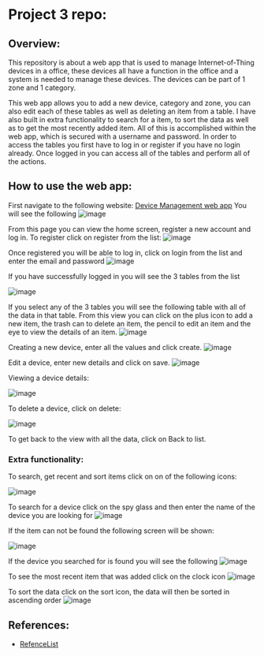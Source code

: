 # Project 3 repo:

## Overview:
This repository is about a web app that is used to manage Internet-of-Thing devices in a office, these devices all have a function in the office and a system is needed to manage these devices. The devices can be part of 1 zone and 1 category. 

This web app allows you to add a new device, category and zone, you can also edit each of these tables as well as deleting an item from a table. I have also built in extra functionality to search for a item, to sort the data as well as to get the most recently added item. All of this is accomplished within the web app, which is secured with a username and password. In order to access the tables you first have to log in or register if you have no login already. Once logged in you can access all of the tables and perform all of the actions.
## How to use the web app:
First navigate to the following website: [Device Management web app](https://devicemanagementwebapp2022.azurewebsites.net/)
You will see the following
![image](https://user-images.githubusercontent.com/90188915/192716037-1a62a2f5-8f87-4e79-ba8a-a4b03e7d5044.png)

From this page you can view the home screen, register a new account and log in. To register click on register from the list: ![image](https://user-images.githubusercontent.com/90188915/192716374-8bc6940f-530a-4836-9655-046afb90a495.png)

Once registered you will be able to log in, click on login from the list and enter the email and password ![image](https://user-images.githubusercontent.com/90188915/192716612-b50092d6-846c-4e3a-aaad-6b09a7b610ba.png)

If you have successfully logged in you will see the 3 tables from the list

![image](https://user-images.githubusercontent.com/90188915/192716945-9533248c-efb5-47d3-b646-443deef7f6ef.png)

If you select any of the 3 tables you will see the following table with all of the data in that table. From this view you can click on the plus icon to add a new item, the trash can to delete an item, the pencil to edit an item and the eye to view the details of an item. 
![image](https://user-images.githubusercontent.com/90188915/192717688-331f81b0-e64c-42f3-8382-6a2394f32487.png)

Creating a new device, enter all the values and click create.
![image](https://user-images.githubusercontent.com/90188915/192719511-b5d7e1ea-498f-40b5-9fda-709221ca5b91.png)

Edit a device, enter new details and click on save.
![image](https://user-images.githubusercontent.com/90188915/192719710-f6f5a3d9-b14e-4c86-9ad5-97703b5207c6.png)

Viewing a device details:

![image](https://user-images.githubusercontent.com/90188915/192719840-6c5a714c-0b95-488f-ad3c-3ff68b3f74fe.png)

To delete a device, click on delete:

![image](https://user-images.githubusercontent.com/90188915/192720191-d0106719-bdf9-4d34-96b4-7c0d20af7117.png)

To get back to the view with all the data, click on Back to list.
### Extra functionality:
To search, get recent and sort items click on on of the following icons:

![image](https://user-images.githubusercontent.com/90188915/192721306-0298289d-a3f3-4641-a877-348204928d04.png)

To search for a device click on the spy glass and then enter the name of the device you are looking for
![image](https://user-images.githubusercontent.com/90188915/192721498-2e22327a-4b71-4371-9945-fd932d228a5b.png)

If the item can not be found the following screen will be shown:

![image](https://user-images.githubusercontent.com/90188915/192721706-273b00c0-9529-4fdb-8700-cac51e4892dc.png)

If the device you searched for is found you will see the following 
![image](https://user-images.githubusercontent.com/90188915/192721889-d88ebb14-c20e-4acf-be8f-ad408543b040.png)

To see the most recent item that was added click on the clock icon
![image](https://user-images.githubusercontent.com/90188915/192722674-6d1f679e-224b-4aaf-9090-2287af3688f9.png)

To sort the data click on the sort icon, the data will then be sorted in ascending order
![image](https://user-images.githubusercontent.com/90188915/192722271-754f322b-5f98-4fe2-b986-f8bea6c4d0e1.png)

## References:
- [RefenceList](https://github.com/dennisvantonder/CMPG323-Project-3-31609988/blob/main/ReferenceList.docx)
